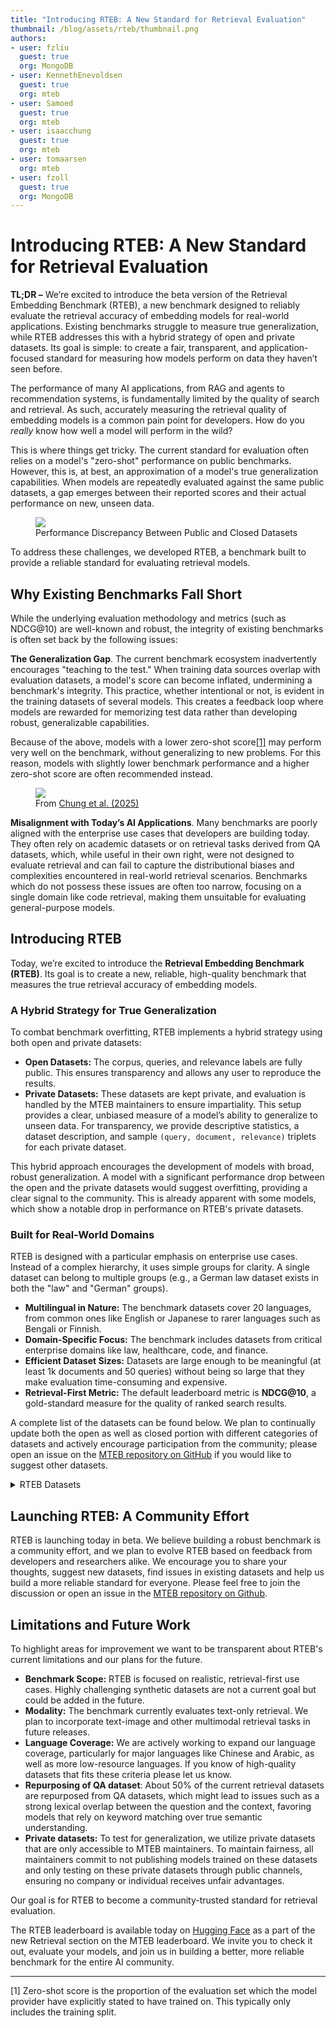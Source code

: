```yaml
---
title: "Introducing RTEB: A New Standard for Retrieval Evaluation"
thumbnail: /blog/assets/rteb/thumbnail.png
authors:
- user: fzliu
  guest: true
  org: MongoDB
- user: KennethEnevoldsen
  guest: true
  org: mteb
- user: Samoed
  guest: true
  org: mteb
- user: isaacchung
  guest: true
  org: mteb
- user: tomaarsen
  org: mteb
- user: fzoll
  guest: true
  org: MongoDB
---
```


# Introducing RTEB: A New Standard for Retrieval Evaluation

**TL;DR –** We’re excited to introduce the beta version of the Retrieval Embedding Benchmark (RTEB), a new benchmark designed to reliably evaluate the retrieval accuracy of embedding models for real-world applications. Existing benchmarks struggle to measure true generalization, while RTEB addresses this with a hybrid strategy of open and private datasets. Its goal is simple: to create a fair, transparent, and application-focused standard for measuring how models perform on data they haven’t seen before.

The performance of many AI applications, from RAG and agents to recommendation systems, is fundamentally limited by the quality of search and retrieval. As such, accurately measuring the retrieval quality of embedding models is a common pain point for developers. How do you *really* know how well a model will perform in the wild?

This is where things get tricky. The current standard for evaluation often relies on a model's "zero-shot" performance on public benchmarks. However, this is, at best, an approximation of a model's true generalization capabilities. When models are repeatedly evaluated against the same public datasets, a gap emerges between their reported scores and their actual performance on new, unseen data.

<figure class="image text-center" id="figure1">
  <img src="https://huggingface.co/datasets/huggingface/documentation-images/resolve/main/blog/rteb/rteb-public-vs-closed.png">
  <figcaption>Performance Discrepancy Between Public and Closed Datasets</figcaption>
</figure>

To address these challenges, we developed RTEB, a benchmark built to provide a reliable standard for evaluating retrieval models.

## Why Existing Benchmarks Fall Short

While the underlying evaluation methodology and metrics (such as NDCG@10) are well-known and robust, the integrity of existing benchmarks is often set back by the following issues:

**The Generalization Gap**. The current benchmark ecosystem inadvertently encourages "teaching to the test." When training data sources overlap with evaluation datasets, a model's score can become inflated, undermining a benchmark's integrity. This practice, whether intentional or not, is evident in the training datasets of several models. This creates a feedback loop where models are rewarded for memorizing test data rather than developing robust, generalizable capabilities.

Because of the above, models with a lower zero-shot score<a href="#footnote-1">[1]</a> may perform very well on the benchmark, without generalizing to new problems. For this reason, models with slightly lower benchmark performance and a higher zero-shot score are often recommended instead.

<figure class="image text-center" id="figure2">
  <img src="https://huggingface.co/datasets/huggingface/documentation-images/resolve/main/blog/rteb/mteb-zero-shot-models.png">
  <figcaption>From <a href="https://arxiv.org/abs/2506.21182">Chung et al. (2025)</a></figcaption>
</figure>

**Misalignment with Today’s AI Applications**. Many benchmarks are poorly aligned with the enterprise use cases that developers are building today. They often rely on academic datasets or on retrieval tasks derived from QA datasets, which, while useful in their own right, were not designed to evaluate retrieval and can fail to capture the distributional biases and complexities encountered in real-world retrieval scenarios. Benchmarks which do not possess these issues are often too narrow, focusing on a single domain like code retrieval, making them unsuitable for evaluating general-purpose models.

## Introducing RTEB

Today, we’re excited to introduce the **Retrieval Embedding Benchmark (RTEB)**. Its goal is to create a new, reliable, high-quality benchmark that measures the true retrieval accuracy of embedding models.

### A Hybrid Strategy for True Generalization

To combat benchmark overfitting, RTEB implements a hybrid strategy using both open and private datasets:

* **Open Datasets:** The corpus, queries, and relevance labels are fully public. This ensures transparency and allows any user to reproduce the results.
* **Private Datasets:** These datasets are kept private, and evaluation is handled by the MTEB maintainers to ensure impartiality. This setup provides a clear, unbiased measure of a model’s ability to generalize to unseen data. For transparency, we provide descriptive statistics, a dataset description, and sample `(query, document, relevance)` triplets for each private dataset.

This hybrid approach encourages the development of models with broad, robust generalization. A model with a significant performance drop between the open and the private datasets would suggest overfitting, providing a clear signal to the community. This is already apparent with some models, which show a notable drop in performance on RTEB's private datasets.

### Built for Real-World Domains

RTEB is designed with a particular emphasis on enterprise use cases. Instead of a complex hierarchy, it uses simple groups for clarity. A single dataset can belong to multiple groups (e.g., a German law dataset exists in both the "law" and "German" groups).

* **Multilingual in Nature:** The benchmark datasets cover 20 languages, from common ones like English or Japanese to rarer languages such as Bengali or Finnish.
* **Domain-Specific Focus:** The benchmark includes datasets from critical enterprise domains like law, healthcare, code, and finance.
* **Efficient Dataset Sizes:** Datasets are large enough to be meaningful (at least 1k documents and 50 queries) without being so large that they make evaluation time-consuming and expensive.
* **Retrieval-First Metric:** The default leaderboard metric is **NDCG@10**, a gold-standard measure for the quality of ranked search results.

A complete list of the datasets can be found below. We plan to continually update both the open as well as closed portion with different categories of datasets and actively encourage participation from the community; please open an issue on the [MTEB repository on GitHub](https://github.com/embeddings-benchmark/mteb/issues) if you would like to suggest other datasets.


<details>
  <summary>RTEB Datasets</summary>

#### Open

| Dataset | Dataset Groups | Open/Closed | Dataset URL | Repurposed from QA | Description and Reason for Inclusion |
| :--- | :--- | :--- | :--- | :--- | :--- |
| AILACasedocs | english, legal | Open | https://huggingface.co/datasets/mteb/AILA_casedocs | No | This dataset comprises approximately 3,000 Supreme Court of India case documents and is designed to evaluae the retrieval of relevant prior cases for given legal situations. It includes 50 queries, each outlining a specific scenario. We include this dataset in the benchmark because the documents are reasonably challenging, the queries are non-synthetic, and the labels are of high quality. |
| AILAStatutes | english, legal | Open | https://huggingface.co/datasets/mteb/AILA_statutes | No | The dataset comprises descriptions of 197 Supreme Court of India statutes, designed to facilitate the retrieval of relevant prior statutes for given legal situations. It includes 50 queries, each outlining a specific scenario. We include this dataset in the benchmark because the documents are reasonably challenging, the queries are non-synthetic, and the labels are of high quality. |
| LegalSummarization | english, legal | Open | https://huggingface.co/datasets/mteb/legal_summarization | No | The dataset comprises 446 pairs of legal text excerpts and their corresponding plain English summaries, sourced from reputable websites dedicated to clarifying legal documents. The summaries have been manually reviewed for quality, ensuring that the data is clean and suitable for evaluating legal retrieval. |
| LegalQuAD | german, legal | Open | https://huggingface.co/datasets/mteb/LegalQuAD | No | The corpus consists of 200 real-world legal documents and the query set consists of 200 questions pertaining to legal documents. |
| FinanceBench | english, finance | Open | https://huggingface.co/datasets/virattt/financebench | Yes | The FinanceBench dataset is derived from the PatronusAI/financebench-test dataset, containing only the PASS examples processed into a clean format for question-answering tasks in the financial domain. FinanceBench-rtl has been repurposed for retrieval. |
| HC3Finance | english, finance | Open | https://huggingface.co/datasets/Hello-SimpleAI/HC3 | No | The HC3 dataset comprises tens of thousands of comparison responses from both human experts and ChatGPT across various domains, including open-domain, financial, medical, legal, and psychological areas. The data collection process involved sourcing publicly available question-answering datasets and wiki texts, ensuring that the human answers were either expert-provided or high-quality user responses, thereby minimizing mislabeling and enhancing the dataset's reliability. |
| FinQA | english, finance | Open | https://huggingface.co/datasets/ibm/finqa | Yes | FinQA is a large-scale dataset with 2.8k financial reports for 8k Q&A pairs to study numerical reasoning with structured and unstructured evidence. |
| HumanEval | code | Open | https://huggingface.co/datasets/openai/openai_humaneval | Yes | The HumanEval dataset released by OpenAI includes 164 programming problems with a handwritten function signature, docstring, body, and several unit tests for each problem. The dataset was handcrafted by engineers and researchers at OpenAI. |
| MBPP | code | Open | https://huggingface.co/datasets/google-research-datasets/mbpp | Yes | The MBPP dataset consists of around 1,000 crowd-sourced Python programming problems, designed to be solvable by entry level programmers, covering programming fundamentals, standard library functionality, and so on. Each problem consists of a task description, code solution and 3 automated test cases. As described in the paper, a subset of the data has been hand-verified by the dataset authors to ensure quality. |
| MIRACLHardNegatives | | Open | https://huggingface.co/datasets/mteb/miracl-hard-negatives | No | MIRACL (Multilingual Information Retrieval Across a Continuum of Languages) is a multilingual retrieval dataset that focuses on search across 18 different languages. The hard negative version has been created by pooling the 250 top documents per query from BM25, e5-multilingual-large and e5-mistral-instruct. |
| APPS | code, english | Open | https://huggingface.co/datasets/codeparrot/apps | Yes | APPS is a benchmark for code generation with 10000 problems. It can be used to evaluate the ability of language models to generate code from natural language specifications. To create the APPS dataset, the authors manually curated problems from open-access sites where programmers share problems with each other, including Codewars, AtCoder, Kattis, and Codeforces. |
| DS1000 | code, english | Open | https://huggingface.co/datasets/xlangai/DS-1000 | Yes | DS-1000 is a code generation benchmark with a thousand data science problems spanning seven Python libraries, such as NumPy and Pandas. It employs multi-criteria evaluation metrics, including functional correctness and surface-form constraints, resulting in a high-quality dataset with only 1.8% incorrect solutions among accepted Codex-002 predictions. |
| WikiSQL | code, english | Open | https://huggingface.co/datasets/Salesforce/wikisql | Yes | WikiSQL is a dataset comprising 80,654 hand-annotated examples of natural language questions and corresponding SQL queries across 24,241 tables from Wikipedia. |
| ChatDoctor_HealthCareMagic | english, healthcare | Open | https://huggingface.co/datasets/lavita/ChatDoctor-HealthCareMagic-100k | No | The ChatDoctor-HealthCareMagic-100k dataset comprises 112,000 real-world medical question-and-answer pairs, providing a substantial and diverse collection of authentic medical dialogues. There is a slight risk to this dataset since there are grammatical inconsistencies in many of the questions and answers, but this can potentially help separate strong healthcare retrieval models from weak ones. |
| HC3 Medicine | english, healthcare | Open | https://huggingface.co/datasets/Hello-SimpleAI/HC3 | No | The HC3 dataset comprises tens of thousands of comparison responses from both human experts and ChatGPT across various domains, including open-domain, financial, medical, legal, and psychological areas. The data collection process involved sourcing publicly available question-answering datasets and wiki texts, ensuring that the human answers were either expert-provided or high-quality user responses, thereby minimizing mislabeling and enhancing the dataset's reliability. |
| HC3 French OOD | french, healthcare | Open | https://huggingface.co/datasets/almanach/hc3_french_ood | No | The HC3 dataset comprises tens of thousands of comparison responses from both human experts and ChatGPT across various domains, including open-domain, financial, medical, legal, and psychological areas. The data collection process involved sourcing publicly available question-answering datasets and wiki texts, ensuring that the human answers were either expert-provided or high-quality user responses, thereby minimizing mislabeling and enhancing the dataset's reliability. |
| JaQuAD | japanese | Open | https://huggingface.co/datasets/SkelterLabsInc/JaQuAD | Yes | The JaQuAD dataset comprises 39,696 human-annotated question-answer pairs based on Japanese Wikipedia articles, with 88.7% of the contexts sourced from curated high-quality articles. |
| Cure | english, healthcare | Open | https://huggingface.co/datasets/clinia/CUREv1 | No | |
| TripClick | english, healthcare | Open | https://huggingface.co/datasets/irds/tripclick | No | |
| FreshStack | english | Open | https://huggingface.co/papers/2504.13128 | No | |

#### Closed

| Dataset | Dataset Groups | Open/Closed | Dataset URL | Comments | Repurposed from QA | Description and Reason for Inclusion |
| :--- | :--- | :--- | :--- | :--- | :--- | :--- |
| _GermanLegal1 | german, legal | Closed | | Yes | | This dataset is derived from real-world judicial decisions and employs a combination of legal citation matching and BM25 similarity. The BM25 baseline poses a slight risk as it biases the data outside of citation matching. A subset of the dataset was manually verified to ensure correctness and quality. |
| _JapaneseLegal1 | japanese, legal | Closed | | No | | This dataset comprises 8.75K deduplicated law records retrieved from the official Japanese government website e-Gov, ensuring authoritative and accurate content. Record titles are used as queries, while record bodies are used as documents. |
| _FrenchLegal1 | french, legal | Closed | | No | | This dataset comprises case laws from the French court \"Conseil d'Etat,\" systematically extracted from the OPENDATA/JADE repository, focusing on tax-related cases. Queries are the title of each document, ensuring that the labels are clean. |
| _EnglishFinance1 | english, finance | Closed | | Yes | | This retrieval dataset has been repurposed for retrieval from TAT-QA, a large-scale QA dataset using tabular and textual content. |
| _EnglishFinance4 | english, finance | Closed | | No | | This dataset is a combination of Stanford's Alpaca and FiQA with another 1.3k pairs custom generated using GPT3.5, and then further cleaned to ensure that the data quality is high. |
| _EnglishFinance2 | english, finance | Closed | | Yes | | This dataset is a finance-domain dataset that is composed of questions for each conversation turn based on simulated conversation flow. The curation is done by expert annotators, ensuring a reasonably high data quality. The questions are repurposed as queries, while the conversation block is repurposed as documents for retrieval. |
| _EnglishFinance3 | english, finance | Closed | | Yes | | This dataset is a collection of question-answer pairs curated to address various aspects of personal finance. |
| _Code1 | code | Closed | | No | | We extracted functions from GIthub repos. With syntactic parsing, doc strings and function signature are obtained from the functions. Only functions with docstrings are kept. Doc strings are used as queries, with function signature (which includes function name and argument names) removed to making the task harder. Each language is a subset with separate corpus. |
| _JapaneseCode1 | code, japanese | Closed | | No | | This is a subset of the CoNaLa challenge with Japanese questions. |
| _EnglishHealthcare1 | english, healthcare | Closed | | Yes | | This dataset comprises 2,019 question-answer pairs annotated by 15 experts, each holding at least a Master's degree in biomedical sciences. A medical doctor led the annotation team, verifying each question-answer pair to ensure data quality. |
| _GermanHealthcare1 | german, healthcare | Closed | | No | | This dataset comprises of 465 German-language medical dialogues between patients and healthcare assistants, each entry containing detailed patient descriptions and corresponding professional responses. We have manually verified a subset of the dataset for accuracy and data quality. |
| _German1 | german | Closed | | No | | This dataset is a dialogue summarization dataset derived from multiple public corpora, which have cleaned and preprocessed into a unified format. Each dialogue has been manually summarized and labeled with topics by annotators, ensuring high-quality and clean data. Dialog summaries are used as queries, while full dialogues are used as documents. |
| _French1 | french | Closed | | Yes | | This dataset comprises over 4118 French trivia question-answer pairs, each accompanied by relevant Wikipedia context. We have manually verified a subset of the dataset for accuracy and data quality. |

</details>

## Launching RTEB: A Community Effort

RTEB is launching today in beta. We believe building a robust benchmark is a community effort, and we plan to evolve RTEB based on feedback from developers and researchers alike. We encourage you to share your thoughts, suggest new datasets, find issues in existing datasets and help us build a more reliable standard for everyone. Please feel free to join the discussion or open an issue in the [MTEB repository on Github](https://github.com/embeddings-benchmark/mteb).

## Limitations and Future Work

To highlight areas for improvement we want to be transparent about RTEB's current limitations and our plans for the future.

* **Benchmark Scope:** RTEB is focused on realistic, retrieval-first use cases. Highly challenging synthetic datasets are not a current goal but could be added in the future.
* **Modality:** The benchmark currently evaluates text-only retrieval. We plan to incorporate text-image and other multimodal retrieval tasks in future releases.
* **Language Coverage:** We are actively working to expand our language coverage, particularly for major languages like Chinese and Arabic, as well as more low-resource languages. If you know of high-quality datasets that fits these criteria please let us know.
* **Repurposing of QA dataset**: About 50% of the current retrieval datasets are repurposed from QA datasets, which might lead to issues such as a strong lexical overlap between the question and the context, favoring models that rely on keyword matching over true semantic understanding.
* **Private datasets:** To test for generalization, we utilize private datasets that are only accessible to MTEB maintainers. To maintain fairness, all maintainers commit to not publishing models trained on these datasets and only testing on these private datasets through public channels, ensuring no company or individual receives unfair advantages.

Our goal is for RTEB to become a community-trusted standard for retrieval evaluation.

The RTEB leaderboard is available today on [Hugging Face](https://huggingface.co/spaces/mteb/leaderboard?benchmark_name=RTEB%28beta%29) as a part of the new Retrieval section on the MTEB leaderboard. We invite you to check it out, evaluate your models, and join us in building a better, more reliable benchmark for the entire AI community.

---

<span id="footnote-1">[1] Zero-shot score is the proportion of the evaluation set which the model provider have explicitly stated to have trained on. This typically only includes the training split.</span>
